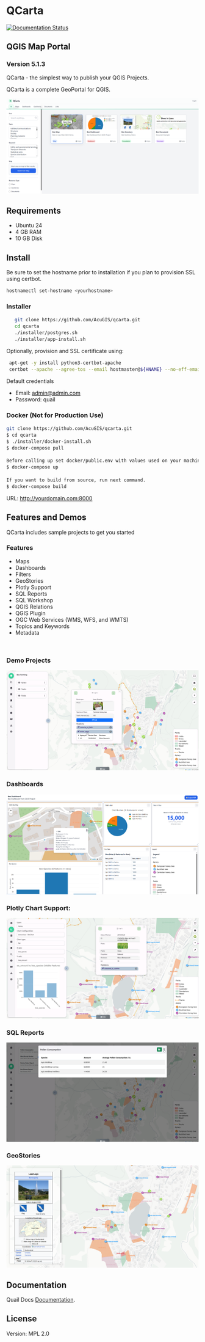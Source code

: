 # QCarta

[![Documentation Status](https://readthedocs.org/projects/quailserver/badge/?version=latest)](https://qcarta.docs.acugis.com/?badge=latest)

## QGIS Map Portal 
### Version 5.1.3

QCarta - the simplest way to publish your QGIS Projects.  

QCarta is a complete GeoPortal for QGIS.

![QCarta](docs/_static/QCarta-5-Dashboard.png)
  
## Requirements

- Ubuntu 24
- 4 GB RAM
- 10 GB Disk

## Install

Be sure to set the hostname prior to installation if you plan to provision SSL using certbot.

```bash
hostnamectl set-hostname <yourhostname>
```

### Installer

```bash
   git clone https://github.com/AcuGIS/qcarta.git
   cd qcarta
   ./installer/postgres.sh
   ./installer/app-install.sh
```

Optionally, provision and SSL certificate using:

```bash
 apt-get -y install python3-certbot-apache
 certbot --apache --agree-tos --email hostmaster@${HNAME} --no-eff-email -d ${HNAME}
```

Default credentials

   - Email: admin@admin.com
   - Password: quail

### Docker (Not for Production Use)

```bash
git clone https://github.com/AcuGIS/qcarta.git
$ cd qcarta
$ ./installer/docker-install.sh
$ docker-compose pull

Before calling up set docker/public.env with values used on your machine!
$ docker-compose up

If you want to build from source, run next command.
$ docker-compose build
```

URL: http://yourdomain.com:8000

## Features and Demos

QCarta includes sample projects to get you started

### Features

- Maps
- Dashboards
- Filters
- GeoStories
- Plotly Support
- SQL Reports
- SQL Workshop
- QGIS Relations
- QGIS Plugin
- OGC Web Services (WMS, WFS, and WMTS)
- Topics and Keywords
- Metadata

<p>&nbsp;</p>

### Demo Projects

![QuailMap](docs/_static/QCarta-Intro.png)

### Dashboards                                             

![QuailMap](docs/_static/QCarta-5-Dashboards.png)

### Plotly Chart Support:

![QuailMap](docs/_static/QCarta-5-Plotly.png)

### SQL Reports

![QuailMap](docs/_static/QCarta-5-SQL-Reports.png)



### GeoStories

![QuailMap](docs/_static/qcarta-geostory.png)

## Documentation

Quail Docs [Documentation](https://quail.docs.acugis.com).



## License
Version: MPL 2.0
